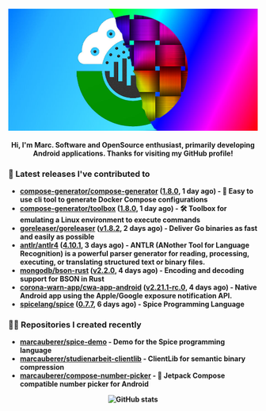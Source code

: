 <p align="center">
	<img src="https://raw.githubusercontent.com/marcauberer/marcauberer/master/images/frontpage-image.jpg">
	<br><br>
	<b>Hi, I'm Marc. Software and OpenSource enthusiast, primarily developing Android applications. Thanks for visiting my GitHub profile!
</p>

### 🚀 Latest releases I've contributed to


- [compose-generator/compose-generator](https://github.com/compose-generator/compose-generator) ([1.8.0](https://github.com/compose-generator/compose-generator/releases/tag/1.8.0), 1 day ago) - 🐳 Easy to use cli tool to generate Docker Compose configurations
- [compose-generator/toolbox](https://github.com/compose-generator/toolbox) ([1.8.0](https://github.com/compose-generator/toolbox/releases/tag/1.8.0), 1 day ago) - 🛠️ Toolbox for emulating a Linux environment to execute commands
- [goreleaser/goreleaser](https://github.com/goreleaser/goreleaser) ([v1.8.2](https://github.com/goreleaser/goreleaser/releases/tag/v1.8.2), 2 days ago) - Deliver Go binaries as fast and easily as possible
- [antlr/antlr4](https://github.com/antlr/antlr4) ([4.10.1](https://github.com/antlr/antlr4/releases/tag/4.10.1), 3 days ago) - ANTLR (ANother Tool for Language Recognition) is a powerful parser generator for reading, processing, executing, or translating structured text or binary files.
- [mongodb/bson-rust](https://github.com/mongodb/bson-rust) ([v2.2.0](https://github.com/mongodb/bson-rust/releases/tag/v2.2.0), 4 days ago) - Encoding and decoding support for BSON in Rust
- [corona-warn-app/cwa-app-android](https://github.com/corona-warn-app/cwa-app-android) ([v2.21.1-rc.0](https://github.com/corona-warn-app/cwa-app-android/releases/tag/v2.21.1-rc.0), 4 days ago) - Native Android app using the Apple/Google exposure notification API.
- [spicelang/spice](https://github.com/spicelang/spice) ([0.7.7](https://github.com/spicelang/spice/releases/tag/0.7.7), 6 days ago) - Spice Programming Language

### 👨‍💻 Repositories I created recently
- [marcauberer/spice-demo](https://github.com/marcauberer/spice-demo) - Demo for the Spice programming language
- [marcauberer/studienarbeit-clientlib](https://github.com/marcauberer/studienarbeit-clientlib) - ClientLib for semantic binary compression
- [marcauberer/compose-number-picker](https://github.com/marcauberer/compose-number-picker) - 🔢 Jetpack Compose compatible number picker for Android

<p align="center">
	<img src="https://github-readme-stats.vercel.app/api?username=marcauberer&show_icons=true&theme=dark" alt="GitHub stats">
</p>
